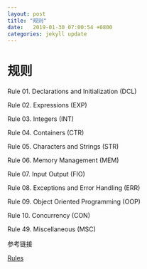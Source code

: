 ```yaml
---
layout: post
title: "规则"
date:   2019-01-30 07:00:54 +0800
categories: jekyll update
---
```


# 规则

Rule 01. Declarations and Initialization (DCL)

Rule 02. Expressions (EXP)

Rule 03. Integers (INT)

Rule 04. Containers (CTR)

Rule 05. Characters and Strings (STR)

Rule 06. Memory Management (MEM)

Rule 07. Input Output (FIO)

Rule 08. Exceptions and Error Handling (ERR)

Rule 09. Object Oriented Programming (OOP)

Rule 10. Concurrency (CON)

Rule 49. Miscellaneous (MSC)

参考链接

[Rules][1]

[1]: https://wiki.sei.cmu.edu/confluence/display/cplusplus/2+Rules
